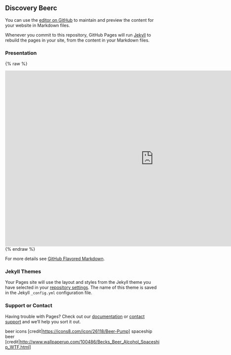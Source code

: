 ## Discovery Beerc

You can use the [editor on GitHub](https://github.com/filipegarcia/brewcoin/edit/master/index.md) to maintain and preview the content for your website in Markdown files.

Whenever you commit to this repository, GitHub Pages will run [Jekyll](https://jekyllrb.com/) to rebuild the pages in your site, from the content in your Markdown files.

### Presentation
{% raw %}
<iframe src="https://docs.google.com/presentation/d/e/2PACX-1vTBeeYZwBqqSNTlUd2l8DVFxpuy9ah5MpnykMvSdgyxylhJmGfBNXo4MGA3q8uY6L758cFHwNNDqrex/embed?start=false&loop=false&delayms=3000" frameborder="0" width="960" height="569" allowfullscreen="true" mozallowfullscreen="true" webkitallowfullscreen="true"></iframe>
{% endraw %}

For more details see [GitHub Flavored Markdown](https://guides.github.com/features/mastering-markdown/).

### Jekyll Themes

Your Pages site will use the layout and styles from the Jekyll theme you have selected in your [repository settings](https://github.com/filipegarcia/brewcoin/settings). The name of this theme is saved in the Jekyll `_config.yml` configuration file.

### Support or Contact

Having trouble with Pages? Check out our [documentation](https://help.github.com/categories/github-pages-basics/) or [contact support](https://github.com/contact) and we’ll help you sort it out.




beer icons [credit|https://icons8.com/icon/26118/Beer-Pump]
spaceship beer [credit|http://www.wallpaperup.com/100486/Becks_Beer_Alcohol_Spaceship_WTF.html]